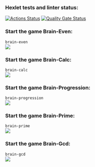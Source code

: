 ### Hexlet tests and linter status:
[![Actions Status](https://github.com/d8m8tra/frontend-project-44/actions/workflows/hexlet-check.yml/badge.svg)](https://github.com/d8m8tra/frontend-project-44/actions)
[![Quality Gate Status](https://sonarcloud.io/api/project_badges/measure?project=d8m8tra_frontend-project-44&metric=alert_status)](https://sonarcloud.io/summary/new_code?id=d8m8tra_frontend-project-44)





### Start the game Brain-Even:
`brain-even` <br>
<a href="https://asciinema.org/a/QsfO3lXr1YnVa3r42xCEfEs6f" target="_blank"><img src="https://asciinema.org/a/QsfO3lXr1YnVa3r42xCEfEs6f.svg" /></a>


### Start the game Brain-Calc:
`brain-calc` <br>
<a href="https://asciinema.org/a/iUrqURLTE1O4JSOnAjBDd5ArB" target="_blank"><img src="https://asciinema.org/a/iUrqURLTE1O4JSOnAjBDd5ArB.svg" /></a>


### Start the game Brain-Progression:
`brain-progression` <br>
<a href="https://asciinema.org/a/2h7sdtWxQLj04XBX6Pnr4gTdE" target="_blank"><img src="https://asciinema.org/a/2h7sdtWxQLj04XBX6Pnr4gTdE.svg" /></a>


### Start the game Brain-Prime:
`brain-prime` <br>
<a href="https://asciinema.org/a/GR20vZ1ljlDnBaV2O1boY2ry0" target="_blank"><img src="https://asciinema.org/a/GR20vZ1ljlDnBaV2O1boY2ry0.svg" /></a>


### Start the game Brain-Gcd:
`brain-gcd` <br>
<a href="https://asciinema.org/a/yaF5YigChp9agnZKNptvM2cbt" target="_blank"><img src="https://asciinema.org/a/yaF5YigChp9agnZKNptvM2cbt.svg" /></a>
